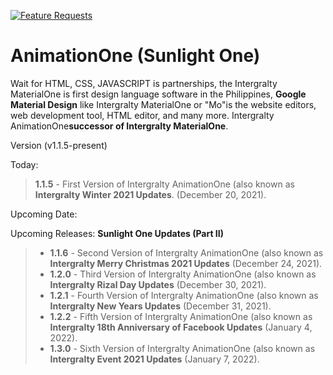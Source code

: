 [![Feature Requests](https://img.shields.io/github/issues/Intergralty/IntergraltyMaterialOne)](https://github.com/microsoft/vscode/issues?q=is%3Aopen+is%3Aissue+label%3Afeature-request+sort%3Areactions-%2B1-desc)
# AnimationOne (Sunlight One)

Wait for HTML, CSS, JAVASCRIPT is partnerships, the Intergralty MaterialOne is first design language software in the Philippines, **Google Material Design** like Intergralty MaterialOne or "Mo"is the website editors, web development tool, HTML editor, and many more. Intergralty AnimationOne**successor of Intergralty MaterialOne**.

Version (v1.1.5-present)

Today: 
> **1.1.5** - First Version of Intergralty AnimationOne (also known as **Intergralty Winter 2021 Updates**. (December 20, 2021).

Upcoming Date:

Upcoming Releases: **Sunlight One Updates (Part II)**
> * **1.1.6** - Second Version of Intergralty AnimationOne (also known as **Intergralty Merry Christmas 2021 Updates** (December 24, 2021).
> * **1.2.0** - Third Version of Intergralty AnimationOne (also known as **Intergralty Rizal Day Updates** (December 30, 2021).
> * **1.2.1** - Fourth Version of Intergralty AnimationOne (also known as **Intergralty New Years Updates** (December 31, 2021).
> * **1.2.2** - Fifth Version of Intergralty AnimationOne (also known as **Intergralty 18th Anniversary of Facebook Updates** (January 4, 2022).
> * **1.3.0** - Sixth Version of Intergralty AnimationOne (also known as **Intergralty Event 2021 Updates** (January 7, 2022).

